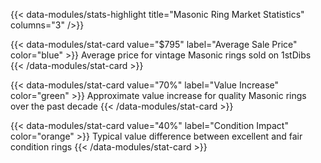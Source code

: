 {{< data-modules/stats-highlight title="Masonic Ring Market Statistics" columns="3" />}}

{{< data-modules/stat-card value="$795" label="Average Sale Price" color="blue" >}}
Average price for vintage Masonic rings sold on 1stDibs
{{< /data-modules/stat-card >}}

{{< data-modules/stat-card value="70%" label="Value Increase" color="green" >}}
Approximate value increase for quality Masonic rings over the past decade
{{< /data-modules/stat-card >}}

{{< data-modules/stat-card value="40%" label="Condition Impact" color="orange" >}}
Typical value difference between excellent and fair condition rings
{{< /data-modules/stat-card >}} 